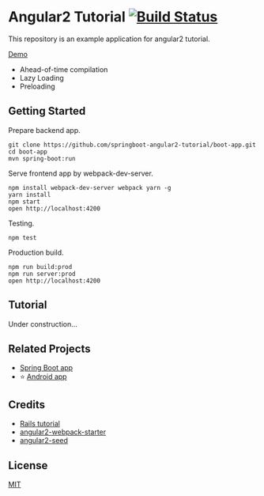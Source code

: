 # Angular2 Tutorial [![Build Status][travis-image]][travis-url]

This repository is an example application for angular2 tutorial.

[Demo](https://micropost.hana053.com/)

* Ahead-of-time compilation
* Lazy Loading
* Preloading 

## Getting Started

Prepare backend app.

```
git clone https://github.com/springboot-angular2-tutorial/boot-app.git
cd boot-app
mvn spring-boot:run
```

Serve frontend app by webpack-dev-server.

```
npm install webpack-dev-server webpack yarn -g
yarn install
npm start
open http://localhost:4200
```

Testing.

```
npm test
```

Production build.

```
npm run build:prod
npm run server:prod
open http://localhost:4200
```

## Tutorial

Under construction...

## Related Projects

* [Spring Boot app](https://github.com/springboot-angular2-tutorial/boot-app)
* :star: [Android app](https://github.com/springboot-angular2-tutorial/android-app)

## Credits

* [Rails tutorial](https://github.com/railstutorial/sample_app_rails_4)
* [angular2-webpack-starter](https://github.com/AngularClass/angular2-webpack-starter)
* [angular2-seed](https://github.com/mgechev/angular2-seed)

## License

[MIT](/LICENSE)

[travis-url]: https://travis-ci.org/springboot-angular2-tutorial/angular2-app
[travis-image]: https://travis-ci.org/springboot-angular2-tutorial/angular2-app.svg
